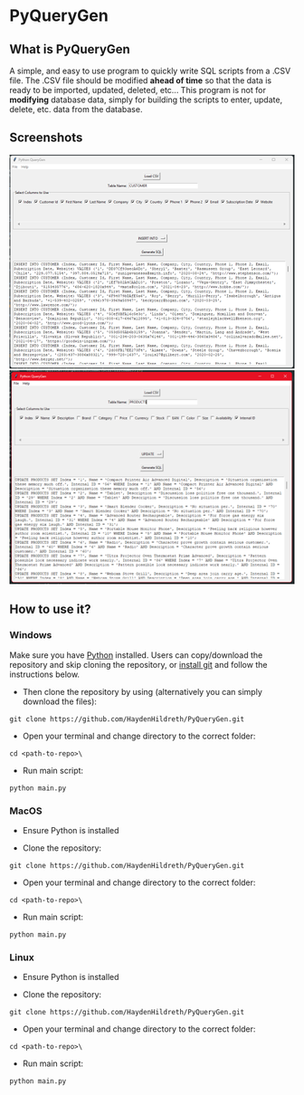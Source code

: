 # PyQueryGen

## What is PyQueryGen
A simple, and easy to use program to quickly write SQL scripts from a .CSV file. The .CSV file should be modified **ahead of time** so that the data is ready to be imported, updated, deleted, etc... This program is not for **modifying** database data, simply for building the scripts to enter, update, delete, etc. data from the database.

## Screenshots
![Screenshot 1](/assets/images/preview1.png "Insert Query")
![Screenshot 2](/assets/images/preview2.png "Insert Query")

## How to use it?
### Windows
Make sure you have [Python](https://www.python.org/downloads/) installed. Users can copy/download the repository and skip cloning the repository, or [install git](https://git-scm.com/download/win) and follow the instructions below.

* Then clone the repository by using (alternatively you can simply download the files):
```
git clone https://github.com/HaydenHildreth/PyQueryGen.git
```

* Open your terminal and change directory to the correct folder:
```
cd <path-to-repo>\
```

* Run main script:
```
python main.py
```

### MacOS
* Ensure Python is installed

* Clone the repository:
```
git clone https://github.com/HaydenHildreth/PyQueryGen.git
```

* Open your terminal and change directory to the correct folder:
```
cd <path-to-repo>\
```

* Run main script:
```
python main.py
```

### Linux
* Ensure Python is installed

* Clone the repository:
```
git clone https://github.com/HaydenHildreth/PyQueryGen.git
```

* Open your terminal and change directory to the correct folder:
```
cd <path-to-repo>\
```

* Run main script:
```
python main.py
```
